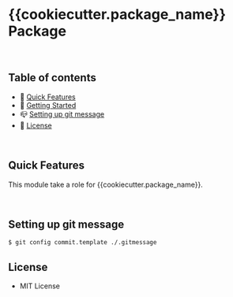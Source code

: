 # {{cookiecutter.package_name}} Package

<br/>

## Table of contents

- 🏅 [Quick Features](#quick-features)
- 🚀 [Getting Started](#getting-started)
- 📪 [Setting up git message](#setting-up-git-meesage)
- 🔖 [License](#license)

<br/>

## Quick Features

This module take a role for {{cookiecutter.package_name}}.

<br/>


## Setting up git message
```bash
$ git config commit.template ./.gitmessage
```


## License

- MIT License
